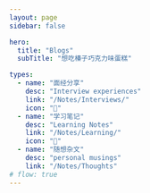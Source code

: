 ```yaml
---
layout: page
sidebar: false

hero:
  title: "Blogs"
  subTitle: "想吃榛子巧克力味蛋糕"

types:
  - name: "面经分享"
    desc: "Interview experiences"
    link: "/Notes/Interviews/"
    icon: "📝"
  - name: "学习笔记"
    desc: "Learning Notes"
    link: "/Notes/Learning/"
    icon: "🏃"
  - name: "随想杂文"
    desc: "personal musings"
    link: "/Notes/Thoughts"
# flow: true
---
```


<script setup>
import BlogArchive from '../../.vitepress/views/BlogArchive.vue'
</script>

<BlogArchive/>
